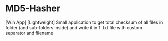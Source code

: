 # MD5-Hasher
[Win App] [Lightweight] Small application to get total checksum of all files in folder (and sub-folders inside) and write it in 1 .txt file with custom separator and filename
